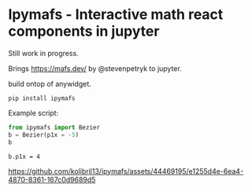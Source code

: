 # Ipymafs - Interactive math react components in jupyter

Still work in progress.

Brings https://mafs.dev/ by @stevenpetryk to jupyter.

build ontop of anywidget.

```
pip install ipymafs
```

Example script:

```python
from ipymafs import Bezier
b = Bezier(p1x = -5)
b
```

```
b.p1x = 4
```

https://github.com/kolibril13/ipymafs/assets/44469195/e1255d4e-6ea4-4870-8361-167c0d9689d5

